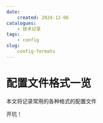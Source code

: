 ```yaml
---
date:
    created: 2024-12-06
catalogues:
    - 技术记录
tags:
    - config
slug:
    config-formats
---
```


# 配置文件格式一览

本文将记录常用的各种格式的配置文件

<!-- more -->

开坑！